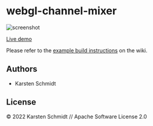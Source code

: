 # webgl-channel-mixer

![screenshot](https://raw.githubusercontent.com/thi-ng/umbrella/develop/assets/examples/webgl-channel-mixer.png)

[Live demo](http://demo.thi.ng/umbrella/webgl-channel-mixer/)

Please refer to the [example build instructions](https://github.com/thi-ng/umbrella/wiki/Example-build-instructions) on the wiki.

## Authors

- Karsten Schmidt

## License

&copy; 2022 Karsten Schmidt // Apache Software License 2.0

